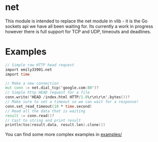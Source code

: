 # net
This module is intended to replace the net module in vlib - it is the Go sockets api we have all been waiting for. Its currently a work in progress however there is full support for TCP and UDP, timeouts and deadlines.

# Examples
```v
// Simple raw HTTP head request
import emily33901.net
import time

// Make a new connection
mut conn := net.dial_tcp('google.com:80')?
// Simple http HEAD request for a file
conn.write('HEAD /index.html HTTP/1.0\r\n\r\n'.bytes())?
// Make sure to set a timeout so we can wait for a response!
conn.set_read_timeout(10 * time.second)
// Read all the data that is waiting
result := conn.read()?
// Cast to string and print result
println(tos(result.data, result.len).clone())
```

You can find some more complex examples in [examples/](https://github.com/emily33901/vlang-net/tree/master/examples)